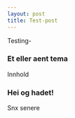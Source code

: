 ```yaml
---
layout: post
title: Test-post
---
```


Testing-

### Et eller aent tema

Innhold

### Hei og hadet!

Snx senere

